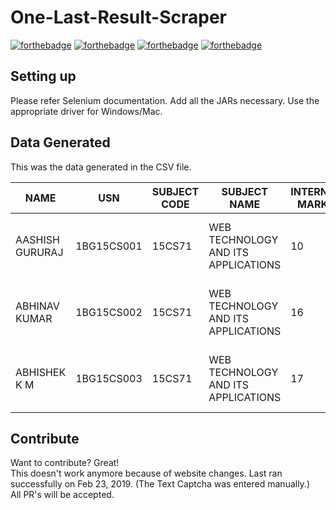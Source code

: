 # One-Last-Result-Scraper
[![forthebadge](https://forthebadge.com/images/badges/built-with-swag.svg)](https://forthebadge.com)
[![forthebadge](https://forthebadge.com/images/badges/made-with-java.svg)](https://forthebadge.com)
[![forthebadge](https://forthebadge.com/images/badges/compatibility-club-penguin.svg)](https://forthebadge.com)
[![forthebadge](https://forthebadge.com/images/badges/no-ragrets.svg)](https://forthebadge.com)


## Setting up 
Please refer Selenium documentation. Add all the JARs necessary. Use the appropriate driver for Windows/Mac. 

## Data Generated   
  This was the data generated in the CSV file.   
    
|NAME                          |USN       |SUBJECT CODE|SUBJECT NAME                       |INTERNAL MARKS|GRADE  |GRADE POINT              |CREDITS|SUBJECT CODE|SUBJECT NAME                   |INTERNAL MARKS|GRADE|GRADE POINT|CREDITS|SUBJECT CODE|SUBJECT NAME    |INTERNAL MARKS|GRADE|GRADE POINT|CREDITS|SUBJECT CODE|SUBJECT NAME                    |INTERNAL MARKS|GRADE|GRADE POINT|CREDITS|SUBJECT CODE|SUBJECT NAME         |INTERNAL MARKS|GRADE|GRADE POINT|CREDITS|SUBJECT CODE|SUBJECT NAME               |INTERNAL MARKS|GRADE|GRADE POINT|CREDITS|SUBJECT CODE|SUBJECT NAME                               |INTERNAL MARKS|GRADE|GRADE POINT|CREDITS|SUBJECT CODE|SUBJECT NAME             |INTERNAL MARKS|GRADE|GRADE POINT|CREDITS|SGPA|
|------------------------------|----------|------------|-----------------------------------|--------------|-------|-------------------------|-------|------------|-------------------------------|--------------|-----|-----------|-------|------------|----------------|--------------|-----|-----------|-------|------------|--------------------------------|--------------|-----|-----------|-------|------------|---------------------|--------------|-----|-----------|-------|------------|---------------------------|--------------|-----|-----------|-------|------------|-------------------------------------------|--------------|-----|-----------|-------|------------|-------------------------|--------------|-----|-----------|-------|----|
|AASHISH GURURAJ               |1BG15CS001|15CS71      |WEB TECHNOLOGY AND ITS APPLICATIONS|10            |E      |4                        |4      |15CS72      |ADVANCED COMPUTER ARCHITECTURES|17            |B    |7          |4      |15CS73      |MACHINE LEARNING|14            |B    |7          |4      |15CS743     |INFORMATION AND NETWORK SECURITY|18            |B    |7          |3      |15CS754     |STORAGE AREA NETWORKS|18            |B    |7          |3      |15CSL76     |MACHINE LEARNING LABORATORY|18            |S+   |10         |2      |15CSL77     |WEB TECHNOLOGY LABORATORY WITH MINI PROJECT|14            |S+   |10         |2      |15CSP78     |PROJECT PHASE 1 + SEMINAR|88            |S    |9          |2      |7.17|
|ABHINAV KUMAR                 |1BG15CS002|15CS71      |WEB TECHNOLOGY AND ITS APPLICATIONS|16            |A      |8                        |4      |15CS72      |ADVANCED COMPUTER ARCHITECTURES|18            |C    |6          |4      |15CS73      |MACHINE LEARNING|14            |B    |7          |4      |15CS744     |UNIX SYSTEM PROGRAMMING         |13            |C    |6          |3      |15CS754     |STORAGE AREA NETWORKS|17            |C    |6          |3      |15CSL76     |MACHINE LEARNING LABORATORY|14            |D    |5          |2      |15CSL77     |WEB TECHNOLOGY LABORATORY WITH MINI PROJECT|15            |S+   |10         |2      |15CSP78     |PROJECT PHASE 1 + SEMINAR|95            |S+   |10         |2      |7.08|
|ABHISHEK K M                  |1BG15CS003|15CS71      |WEB TECHNOLOGY AND ITS APPLICATIONS|17            |C      |6                        |4      |15CS72      |ADVANCED COMPUTER ARCHITECTURES|18            |D    |5          |4      |15CS73      |MACHINE LEARNING|18            |C    |6          |4      |15CS743     |INFORMATION AND NETWORK SECURITY|18            |S    |9          |3      |15CS754     |STORAGE AREA NETWORKS|20            |S    |9          |3      |15CSL76     |MACHINE LEARNING LABORATORY|19            |S+   |10         |2      |15CSL77     |WEB TECHNOLOGY LABORATORY WITH MINI PROJECT|17            |S+   |10         |2      |15CSP78     |PROJECT PHASE 1 + SEMINAR|89            |S    |9          |2      |7.5 |  


## Contribute 

Want to contribute? Great!  
This doesn't work anymore because of website changes. Last ran successfully on Feb 23, 2019. (The Text Captcha was entered manually.)   
All PR's will be accepted. 
